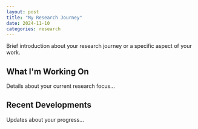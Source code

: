 ```yaml
---
layout: post
title: "My Research Journey"
date: 2024-11-10
categories: research
---
```


Brief introduction about your research journey or a specific aspect of your work.

## What I'm Working On

Details about your current research focus...

## Recent Developments

Updates about your progress...
